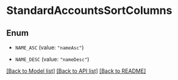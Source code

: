 # StandardAccountsSortColumns

## Enum


* `NAME_ASC` (value: `"nameAsc"`)

* `NAME_DESC` (value: `"nameDesc"`)


[[Back to Model list]](../README.md#documentation-for-models) [[Back to API list]](../README.md#documentation-for-api-endpoints) [[Back to README]](../README.md)


